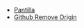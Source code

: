 *  [Pantilla](https://github.com/jose-campos1/ManejoDePlantillasThymeleaf/tree/main/src/main/resources/templates/layout)
*  [Github Remove Origin](https://stackoverflow.com/questions/10116373/git-push-error-repository-not-found)







